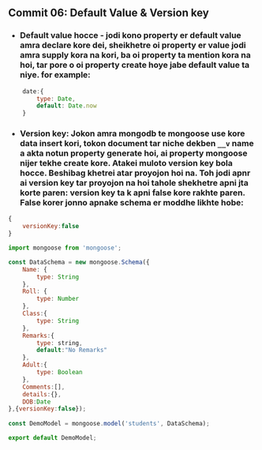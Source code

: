 ## Commit 06: Default Value & Version key
- ### Default value hocce - jodi kono property er default value amra declare kore dei, sheikhetre oi property er value jodi amra supply kora na kori, ba oi property ta mention kora na hoi, tar pore o oi property create hoye jabe default value ta niye. for example:

```javascript
    date:{
        type: Date,
        default: Date.now
    }  
```
- ### Version key: Jokon amra mongodb te mongoose use kore data insert kori, tokon document tar niche dekben `__v` name a akta notun property generate hoi, ai property mongoose nijer tekhe create kore. Atakei muloto version key bola hocce. Beshibag khetrei atar proyojon hoi na. Toh jodi apnr ai version key tar proyojon na hoi tahole shekhetre apni jta korte paren: version key ta k apni false kore rakhte paren. False korer jonno apnake schema er moddhe likhte hobe:

```javascript
{
    versionKey:false
}
```

```javascript
import mongoose from 'mongoose';

const DataSchema = new mongoose.Schema({
    Name: {
        type: String
    },
    Roll: {
        type: Number
    },
    Class:{
        type: String
    },
    Remarks:{
        type: string,
        default:"No Remarks"
    },
    Adult:{
        type: Boolean
    },
    Comments:[],
    details:{},
    DOB:Date
},{versionKey:false});
 
const DemoModel = mongoose.model('students', DataSchema);

export default DemoModel;

```
